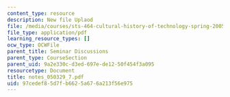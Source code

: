 ```yaml
---
content_type: resource
description: New file Uplaod
file: /media/courses/sts-464-cultural-history-of-technology-spring-2005/97cedef85d7fb6625a676a213f56e975_notes_050329_7.pdf
file_type: application/pdf
learning_resource_types: []
ocw_type: OCWFile
parent_title: Seminar Discussions
parent_type: CourseSection
parent_uid: 9a2e330c-d3ed-697e-de12-50f454f3a095
resourcetype: Document
title: notes_050329_7.pdf
uid: 97cedef8-5d7f-b662-5a67-6a213f56e975
---
```

